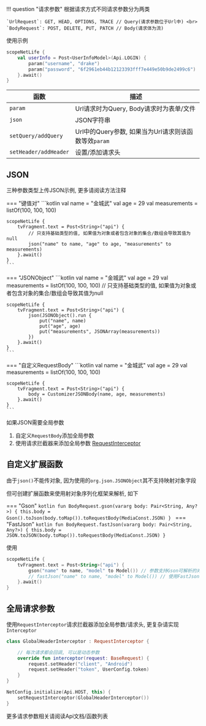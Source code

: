 
!!! question "请求参数"
    根据请求方式不同请求参数分为两类

    `UrlRequest`: GET, HEAD, OPTIONS, TRACE // Query(请求参数位于Url中) <br>
    `BodyRequest`: POST, DELETE, PUT, PATCH // Body(请求体为流)

使用示例

```kotlin
scopeNetLife {
    val userInfo = Post<UserInfoModel>(Api.LOGIN) {
        param("username", "drake")
        param("password", "6f2961eb44b12123393fff7e449e50b9de2499c6")
    }.await()
}
```

|函数|描述|
|-|-|
|`param`| Url请求时为Query, Body请求时为表单/文件|
|`json`|JSON字符串|
|`setQuery/addQuery`|Url中的Query参数, 如果当为Url请求则该函数等效`param`|
|`setHeader/addHeader`|设置/添加请求头|

## JSON

三种参数类型上传JSON示例, 更多请阅读方法注释

=== "键值对"
    ```kotlin
    val name = "金城武"
    val age = 29
    val measurements = listOf(100, 100, 100)
    
    scopeNetLife {
        tvFragment.text = Post<String>("api") {
            // 只支持基础类型的值, 如果值为对象或者包含对象的集合/数组会导致其值为null
            json("name" to name, "age" to age, "measurements" to measurements)
        }.await()
    }
    ```

=== "JSONObject"
    ```kotlin
    val name = "金城武"
    val age = 29
    val measurements = listOf(100, 100, 100) // 只支持基础类型的值, 如果值为对象或者包含对象的集合/数组会导致其值为null

    scopeNetLife {
        tvFragment.text = Post<String>("api") {
            json(JSONObject().run {
                put("name", name)
                put("age", age)
                put("measurements", JSONArray(measurements))
            })
        }.await()
    }
    ```

=== "自定义RequestBody"
    ```kotlin
    val name = "金城武"
    val age = 29
    val measurements = listOf(100, 100, 100)
    
    scopeNetLife {
        tvFragment.text = Post<String>("api") {
            body = CustomizerJSONBody(name, age, measurements)
        }.await()
    }
    ```

如果JSON需要全局参数

1. 自定义`RequestBody`添加全局参数
2. 使用请求拦截器来添加全局参数 [RequestInterceptor](/interceptor/#_1)

## 自定义扩展函数

由于`json()`不能传对象, 因为使用的`org.json.JSONObject`其不支持映射对象字段

但可创建扩展函数来使用射对象序列化框架来解析, 如下

=== "Gson"
    ```kotlin
    fun BodyRequest.gson(vararg body: Pair<String, Any?>) {
        this.body = Gson().toJson(body.toMap()).toRequestBody(MediaConst.JSON)
    }
    ```
=== "FastJson"
    ```kotlin
    fun BodyRequest.fastJson(vararg body: Pair<String, Any?>) {
        this.body = JSON.toJSON(body.toMap()).toRequestBody(MediaConst.JSON)
    }
    ```

使用

```kotlin
scopeNetLife {
    tvFragment.text = Post<String>("api") {
        gson("name" to name, "model" to Model()) // 参数支持Gson可解析的对象
        // fastJson("name" to name, "model" to Model()) // 使用FastJson
    }.await()
}
```

## 全局请求参数

使用`RequestInterceptor`请求拦截器添加全局参数/请求头, 更复杂请实现`Interceptor`

```kotlin
class GlobalHeaderInterceptor : RequestInterceptor {

    // 每次请求都会回调, 可以是动态参数
    override fun interceptor(request: BaseRequest) {
        request.setHeader("client", "Android")
        request.setHeader("token", UserConfig.token)
    }
}
```

```kotlin
NetConfig.initialize(Api.HOST, this) {
    setRequestInterceptor(GlobalHeaderInterceptor())
}
```

更多请求参数相关请阅读Api文档/函数列表